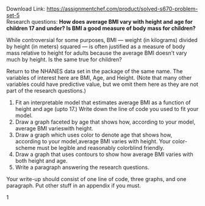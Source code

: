Download Link: https://assignmentchef.com/product/solved-s670-problem-set-5
<br>
Research questions: <strong>How does average BMI vary with height and age for children 17 and under? Is BMI a good measure of body mass for children?</strong>

While controversial for some purposes, BMI — weight (in kilograms) divided by height (in meters) squared — is often justified as a measure of body mass relative to height for adults because the average BMI doesn’t vary much by height. Is the same true for children?

Return to the NHANES data set in the package of the same name. The variables of interest here are BMI, Age, and Height. (Note that many other variables could have predictive value, but we omit them here as they are not part of the research questions.)

<ol>

 <li>Fit an interpretable model that estimates average BMI as a function of height and age (upto 17.) Write down the line of code you used to fit your model.</li>

 <li>Draw a graph faceted by age that shows how, according to your model, average BMI varieswith height.</li>

 <li>Draw a graph which uses color to denote age that shows how, according to your model,average BMI varies with height. Your color-scheme must be legible and reasonably colorblind friendly.</li>

 <li>Draw a graph that uses contours to show how average BMI varies with both height and age.</li>

 <li>Write a paragraph answering the research questions.</li>

</ol>

Your write-up should consist of one line of code, three graphs, and one paragraph. Put other stuff in an appendix if you must.

1